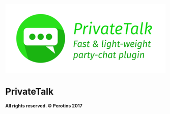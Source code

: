 [![Banner](/branding/banner.png)](https://github.com/Perotins/PrivateTalk)

# PrivateTalk

#### All rights reserved. © Perotins 2017